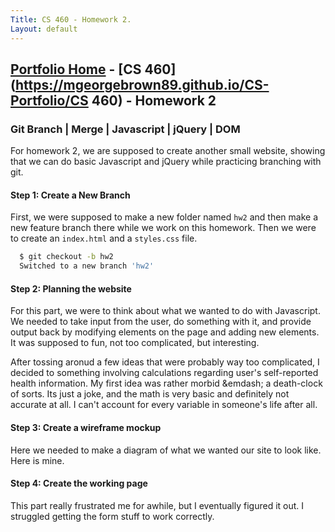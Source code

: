 ```yaml
---
Title: CS 460 - Homework 2.
Layout: default
---
```

## [Portfolio Home](https://mgeorgebrown89.github.io/CS-Portfolio) - [CS 460](https://mgeorgebrown89.github.io/CS-Portfolio/CS 460) - Homework 2
### Git Branch | Merge | Javascript | jQuery | DOM

For homework 2, we are supposed to create another small website, showing that we can do basic Javascript and jQuery while practicing branching with git. 

#### Step 1: Create a New Branch
First, we were supposed to make a new folder named `hw2` and then make a new feature branch there while we work on this homework. Then we were to create an `index.html` and a `styles.css` file. 
```bash
  $ git checkout -b hw2
  Switched to a new branch 'hw2'
```

#### Step 2: Planning the website
For this part, we were to think about what we wanted to do with Javascript. We needed to take input from the user, do something with it, and provide output back by modifying elements on the page and adding new elements. It was supposed to fun, not too complicated, but interesting. 

After tossing aronud a few ideas that were probably way too complicated, I decided to something involving calculations regarding user's self-reported health information. My first idea was rather morbid &emdash; a death-clock of sorts. Its just a joke, and the math is very basic and definitely not accurate at all. I  can't account for every variable in someone's life after all. 

#### Step 3: Create a wireframe mockup
Here we needed to make a diagram of what we wanted our site to look like. Here is mine.

#### Step 4: Create the working page
This part really frustrated me for awhile, but I eventually figured it out. I struggled getting the form stuff to work correctly.